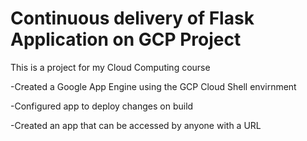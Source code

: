 # Continuous delivery of Flask Application on GCP Project
This is a project for my Cloud Computing course

-Created a Google App Engine using the GCP Cloud Shell envirnment

-Configured app to deploy changes on build 

-Created an app that can be accessed by anyone with a URL 
